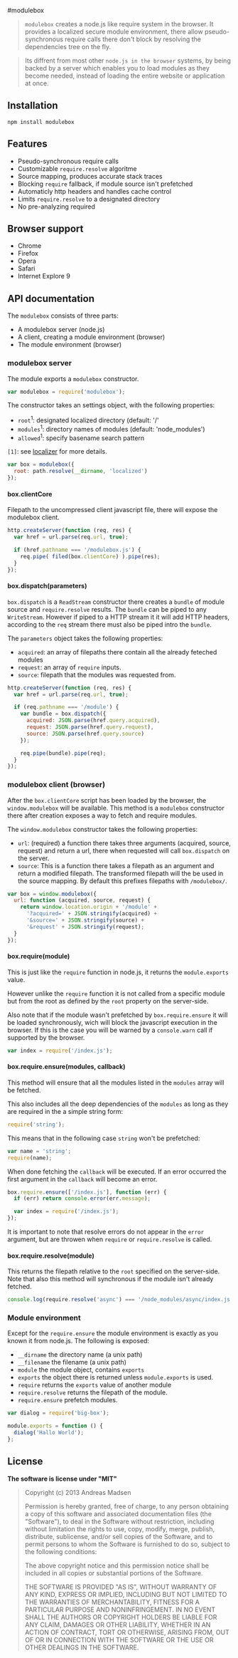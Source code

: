 #modulebox

> `modulebox` creates a node.js like require system in the browser. It provides
a localized secure module environment, there allow pseudo-synchronous require
calls there don't block by resolving the dependencies tree on the fly.

> Its diffrent from most other `node.js in the browser` systems, by being backed
by a server which enables you to load modules as they become needed, instead of
loading the entire website or application at once.

## Installation

```sheel
npm install modulebox
```

## Features

* Pseudo-synchronous require calls
* Customizable `require.resolve` algoritme
* Source mapping, produces accurate stack traces
* Blocking `require` fallback, if module source isn't prefetched
* Automaticly http headers and handles cache control
* Limits `require.resolve` to a designated directory
* No pre-analyzing required

## Browser support

* Chrome
* Firefox
* Opera
* Safari
* Internet Explore 9

## API documentation

The `modulebox` consists of three parts:

* A modulebox server (node.js)
* A client, creating a module environment (browser)
* The module environment (browser)

### modulebox server

The module exports a `modulebox` constructor.

```javascript
var modulebox = require('modulebox');
```

The constructor takes an settings object, with the following properties:

* `root`<sup>1</sup>: designated localized directory (default: '/'
* `modules`<sup>1</sup>: directory names of modules (default: 'node_modules')
* `allowed`<sup>1</sup>: specify basename search pattern

`[1]`: see [localizer](https://github.com/AndreasMadsen/localizer#documentation) for more details.

```javascript
var box = modulebox({
  root: path.resolve(__dirname, 'localized')
});
```

#### box.clientCore

Filepath to the uncompressed client javascript file, there will expose the
modulebox client.

```javascript
http.createServer(function (req, res) {
  var href = url.parse(req.url, true);

  if (href.pathname === '/modulebox.js') {
    req.pipe( filed(box.clientCore) ).pipe(res);
  }
});
```

#### box.dispatch(parameters)

`box.dispatch` is a `ReadStream` constructor there creates a `bundle` of module
source and `require.resolve` results. The `bundle` can be piped to any
`WriteStream`. However if piped to a HTTP stream it it will add HTTP headers,
according to the `req` stream there must also be piped intro the `bundle`.

The `parameters` object takes the following properties:

* `acquired`: an array of filepaths there contain all the already feteched modules
* `request`: an array of `require` inputs.
* `source`: filepath that the modules was requested from.

```javascript
http.createServer(function (req, res) {
  var href = url.parse(req.url, true);

  if (req.pathname === '/module') {
    var bundle = box.dispatch({
      acquired: JSON.parse(href.query.acquired),
      request: JSON.parse(href.query.request),
      source: JSON.parse(href.query.source)
    });

    req.pipe(bundle).pipe(req);
  }
});
```

### modulebox client (browser)

After the `box.clientCore` script has been loaded by the browser, the
`window.modulebox` will be available. This method is a `modulebox` constructor
there after creation exposes a way to fetch and require modules.

The `window.modulebox` constructor takes the following properties:

* `url`: (required) a function there takes three arguments (acquired, source, request)
  and return a url, there when requested will call `box.dispatch` on the server.
* `source`: This is a function there takes a filepath as an argument and return
  a modified filepath. The transformed filepath will the be used in the source mapping.
  By default this prefixes filepaths with `/modulebox/`.

```javascript
var box = window.modulebox({
  url: function (acquired, source, request) {
    return window.location.origin + '/module' +
      '?acquired=' + JSON.stringify(acquired) +
      '&source=' + JSON.stringify(source) +
      '&request' + JSON.stringify(request);
  }
});
```

#### box.require(module)

This is just like the `require` function in node.js, it returns the
`module.exports` value.

However unlike the `require` function it is not
called from a specific module but from the root as defined by the `root`
property on the server-side.

Also note that if the module wasn't prefetched by `box.require.ensure` it
will be loaded synchronously, wich will block the javascript execution in the
browser. If this is the case you will be warned by a `console.warn` call if
supported by the browser.

```javascript
var index = require('/index.js');
```

#### box.require.ensure(modules, callback)

This method will ensure that all the modules listed in the `modules` array will
be fetched.

This also includes all the deep dependencies of the `modules` as long as they
are required in the a simple string form:

```javascript
require('string');
```

This means that in the following case `string` won't be prefetched:

```javascript
var name = 'string';
require(name);
```

When done fetching the `callback` will be executed. If an error occurred the
first argument in the `callback` will become an error.

```javascript
box.require.ensure(['/index.js'], function (err) {
  if (err) return console.error(err.message);

  var index = require('/index.js');
});
```

It is important to note that resolve errors do not appear in the `error` argument,
but are throwen when `require` or `require.resolve` is called.

#### box.require.resolve(module)

This returns the filepath relative to the `root` specified on the server-side.
Note that also this method will synchronous if the module isn't already fetched.

```javascript
console.log(require.resolve('async') === '/node_modules/async/index.js');
```

### Module environment

Except for the `require.ensure` the module environment is exactly as you known
it from node.js. The following is exposed:

* `__dirname` the directory name (a unix path)
* `__filename` the filename (a unix path)
* `module` the module object, contains `exports`
* `exports` the object there is returned unless `module.exports` is used.
* `require` returns the `exports` value of another module
* `require.resolve` returns the filepath of the module.
* `require.ensure` prefetch modules.

```javascript
var dialog = require('big-box');

module.exports = function () {
  dialog('Hallo World');
};
```

## License

**The software is license under "MIT"**

> Copyright (c) 2013 Andreas Madsen
>
> Permission is hereby granted, free of charge, to any person obtaining a copy
> of this software and associated documentation files (the "Software"), to deal
> in the Software without restriction, including without limitation the rights
> to use, copy, modify, merge, publish, distribute, sublicense, and/or sell
> copies of the Software, and to permit persons to whom the Software is
> furnished to do so, subject to the following conditions:
>
> The above copyright notice and this permission notice shall be included in
> all copies or substantial portions of the Software.
>
> THE SOFTWARE IS PROVIDED "AS IS", WITHOUT WARRANTY OF ANY KIND, EXPRESS OR
> IMPLIED, INCLUDING BUT NOT LIMITED TO THE WARRANTIES OF MERCHANTABILITY,
> FITNESS FOR A PARTICULAR PURPOSE AND NONINFRINGEMENT. IN NO EVENT SHALL THE
> AUTHORS OR COPYRIGHT HOLDERS BE LIABLE FOR ANY CLAIM, DAMAGES OR OTHER
> LIABILITY, WHETHER IN AN ACTION OF CONTRACT, TORT OR OTHERWISE, ARISING FROM,
> OUT OF OR IN CONNECTION WITH THE SOFTWARE OR THE USE OR OTHER DEALINGS IN
> THE SOFTWARE.
